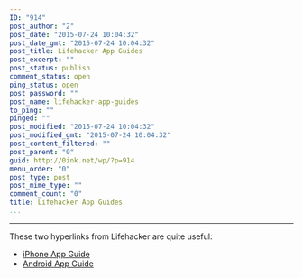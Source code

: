 ```yaml
---
ID: "914"
post_author: "2"
post_date: "2015-07-24 10:04:32"
post_date_gmt: "2015-07-24 10:04:32"
post_title: Lifehacker App Guides
post_excerpt: ""
post_status: publish
comment_status: open
ping_status: open
post_password: ""
post_name: lifehacker-app-guides
to_ping: ""
pinged: ""
post_modified: "2015-07-24 10:04:32"
post_modified_gmt: "2015-07-24 10:04:32"
post_content_filtered: ""
post_parent: "0"
guid: http://0ink.net/wp/?p=914
menu_order: "0"
post_type: post
post_mime_type: ""
comment_count: "0"
title: Lifehacker App Guides
...
```

---

These two hyperlinks from Lifehacker are quite useful:

<ul>
<li><a href="http://lifehacker.com/5825402/the-lifehacker-app-directory-iphone" title="Lifehacker App directory for iPhone">iPhone App Guide</a></li>
<li><a href="http://lifehacker.com/5825401/the-lifehacker-app-directory-android" title="Lifehacker App directory for Android">Android App Guide</a></li>
</ul>
